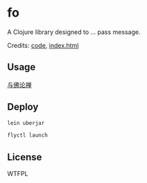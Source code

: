 # fo

A Clojure library designed to ... pass message.

Credits: [code](https://github.com/lersh/TudouCode/blob/master/TudouSharp/Tudou.cs), [index.html](http://www.keyfc.net/bbs/tools/tudoucode.aspx)

## Usage

[与佛论禅](https://folol.fly.dev/)

## Deploy

```bash
lein uberjar

flyctl launch
```

## License

WTFPL
